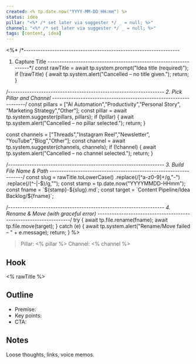 ```yaml
---
created: <% tp.date.now("YYYY-MM-DD HH:mm") %>
status: idea
pillar: "<%* /* set later via suggester */ _ = null; %>"
channel: "<%* /* set later via suggester */ _ = null; %>"
tags: [content, idea]
---
```

<%*
/*------------------------------------------------------------------
  1. Capture Title
------------------------------------------------------------------*/
const rawTitle = await tp.system.prompt("Idea title (required)");
if (!rawTitle) {
  await tp.system.alert("Cancelled – no title given.");
  return;
}

/*------------------------------------------------------------------
  2. Pick Pillar and Channel
------------------------------------------------------------------*/
const pillars  = ["AI Automation","Productivity","Personal Story",
                  "Marketing Strategy","Other"];
const pillar   = await tp.system.suggester(pillars, pillars);
if (!pillar) {
  await tp.system.alert("Cancelled – no pillar selected.");
  return;
}

const channels = ["Threads","Instagram Reel","Newsletter",
                  "YouTube","Blog","Other"];
const channel  = await tp.system.suggester(channels, channels);
if (!channel) {
  await tp.system.alert("Cancelled – no channel selected.");
  return;
}

/*------------------------------------------------------------------
  3. Build File Name & Path
------------------------------------------------------------------*/
const slug   = rawTitle.toLowerCase()
                       .replace(/[^a-z0-9]+/g,"-")
                       .replace(/(^-|-$)/g,"");
const stamp  = tp.date.now("YYYYMMDD-HHmm");
const fname  = `${stamp}-${slug}.md`;
const target = `Content Pipeline/Idea Backlog/${fname}`;

/*------------------------------------------------------------------
  4. Rename & Move (with graceful error)
------------------------------------------------------------------*/
try {
  await tp.file.rename(fname);
  await tp.file.move(target);
} catch (e) {
  await tp.system.alert("Rename/Move failed – " + e.message);
  return;
}
%>
<!-- Dynamic fields pillar/channel will be populated in body for clarity -->

> Pillar: <% pillar %>
> Channel: <% channel %>

## Hook  
<% rawTitle %>

## Outline  
- Premise:  
- Key points:  
- CTA:  

## Notes  
Loose thoughts, links, voice memos.
